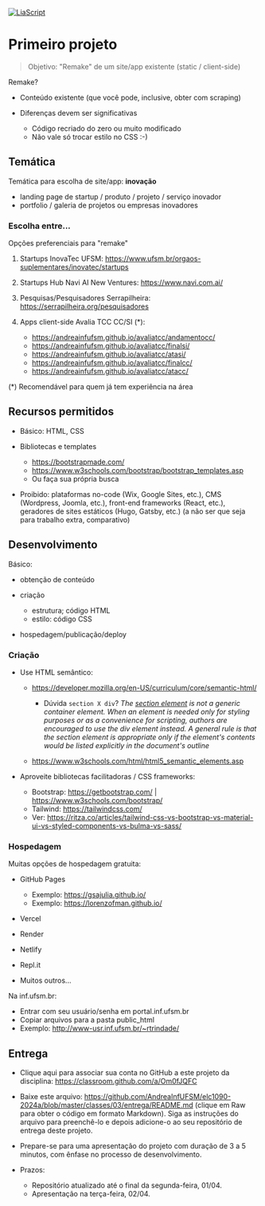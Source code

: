 <!--
author:   Andrea Charão

email:    andrea@inf.ufsm.br

version:  0.0.1

language: PT-BR

narrator: Brazilian Portuguese Female

comment:  Material de apoio para a disciplina
          ELC1090 - Desenvolvimento de Software para Web
          da Universidade Federal de Santa Maria

translation: English  translations/English.md
-->

<!--
liascript-devserver --input README.md --port 3001 --live
https://liascript.github.io/course/?https://raw.githubusercontent.com/AndreaInfUFSM/elc1090-2024a/master/classes/04/README.md
-->



[![LiaScript](https://raw.githubusercontent.com/LiaScript/LiaScript/master/badges/course.svg)](https://liascript.github.io/course/?https://raw.githubusercontent.com/AndreaInfUFSM/elc1090-2024a/master/classes/03/README.md)


# Primeiro projeto

> Objetivo: "Remake" de um site/app existente (static / client-side)


Remake?

- Conteúdo existente (que você pode, inclusive, obter com scraping)
- Diferenças devem ser significativas

  - Código recriado do zero ou muito modificado
  - Não vale só trocar estilo no CSS :-)

## Temática 

Temática para escolha de site/app: **inovação**

- landing page de startup / produto / projeto / serviço inovador
- portfolio / galeria de projetos ou empresas inovadores


### Escolha entre...

Opções preferenciais para "remake"

1. Startups InovaTec UFSM: https://www.ufsm.br/orgaos-suplementares/inovatec/startups
2. Startups Hub Navi AI New Ventures: https://www.navi.com.ai/
3. Pesquisas/Pesquisadores Serrapilheira: https://serrapilheira.org/pesquisadores
4. Apps client-side Avalia TCC CC/SI (*):

   - https://andreainfufsm.github.io/avaliatcc/andamentocc/
   - https://andreainfufsm.github.io/avaliatcc/finalsi/
   - https://andreainfufsm.github.io/avaliatcc/atasi/
   - https://andreainfufsm.github.io/avaliatcc/finalcc/
   - https://andreainfufsm.github.io/avaliatcc/atacc/


(*) Recomendável para quem já tem experiência na área


## Recursos permitidos

- Básico: HTML, CSS
- Bibliotecas e templates

  - https://bootstrapmade.com/
  - https://www.w3schools.com/bootstrap/bootstrap_templates.asp
  - Ou faça sua própria busca

- Proibido: plataformas no-code (Wix, Google Sites, etc.), CMS (Wordpress, Joomla, etc.), front-end frameworks (React, etc.), geradores de sites estáticos (Hugo, Gatsby, etc.) (a não ser que seja para trabalho extra, comparativo)





## Desenvolvimento

Básico:

- obtenção de conteúdo
- criação

  - estrutura; código HTML
  - estilo: código CSS
- hospedagem/publicação/deploy


### Criação

- Use HTML semântico: 

  - https://developer.mozilla.org/en-US/curriculum/core/semantic-html/
    
    - Dúvida `section X div`? *The [section element](https://html.spec.whatwg.org/multipage/sections.html#the-section-element) is not a generic container element. When an element is needed only for styling purposes or as a convenience for scripting, authors are encouraged to use the div element instead. A general rule is that the section element is appropriate only if the element's contents would be listed explicitly in the document's outline* 

  - https://www.w3schools.com/html/html5_semantic_elements.asp
  

- Aproveite bibliotecas facilitadoras / CSS frameworks:

  - Bootstrap: https://getbootstrap.com/ | https://www.w3schools.com/bootstrap/
  - Tailwind: https://tailwindcss.com/ 
  - Ver: https://ritza.co/articles/tailwind-css-vs-bootstrap-vs-material-ui-vs-styled-components-vs-bulma-vs-sass/



### Hospedagem

Muitas opções de hospedagem gratuita:

- GitHub Pages

  - Exemplo: https://gsajulia.github.io/
  - Exemplo: https://lorenzofman.github.io/
- Vercel
- Render
- Netlify
- Repl.it
- Muitos outros...

Na inf.ufsm.br:

- Entrar com seu usuário/senha em portal.inf.ufsm.br 
- Copiar arquivos para a pasta public_html
- Exemplo: http://www-usr.inf.ufsm.br/~rtrindade/





## Entrega


- Clique aqui para associar sua conta no GitHub a este projeto da disciplina: https://classroom.github.com/a/Om0fJQFC

- Baixe este arquivo: https://github.com/AndreaInfUFSM/elc1090-2024a/blob/master/classes/03/entrega/README.md (clique em Raw para obter o código em formato Markdown). Siga as instruções do arquivo para preenchê-lo e depois adicione-o ao seu repositório de entrega deste projeto.

-  Prepare-se para uma apresentação do projeto com duração de 3 a 5 minutos, com ênfase no processo de desenvolvimento.

- Prazos:

  - Repositório atualizado até o final da segunda-feira, 01/04. 
  - Apresentação na terça-feira, 02/04.



